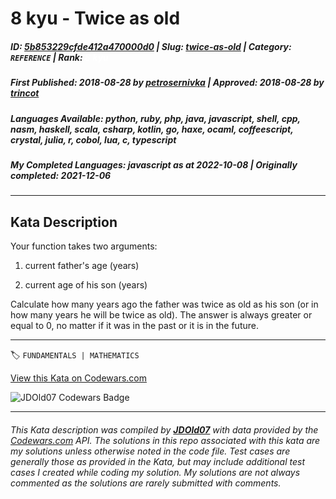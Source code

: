 # 8 kyu - Twice as old

##### **ID**: [5b853229cfde412a470000d0](https://www.codewars.com/kata/5b853229cfde412a470000d0) | **Slug**: [twice-as-old](https://www.codewars.com/kata/5b853229cfde412a470000d0) | **Category**: `REFERENCE` | **Rank**: <span style="color:white">8 kyu</span>

##### **First Published**: 2018-08-28 ***by*** [petrosernivka](https://www.codewars.com/users/petrosernivka) | **Approved**: 2018-08-28 ***by*** [trincot](https://www.codewars.com/users/trincot)

##### **Languages Available**: python, ruby, php, java, javascript, shell, cpp, nasm, haskell, scala, csharp, kotlin, go, haxe, ocaml, coffeescript, crystal, julia, r, cobol, lua, c, typescript

##### **My Completed Languages**: javascript ***as at*** 2022-10-08 | **Originally completed**: 2021-12-06

---

## Kata Description


Your function takes two arguments:

1. current father's age (years)

2. current age of his son (years)



Сalculate how many years ago the father was twice as old as his son (or in how many years he will be twice as old). The answer is always greater or equal to 0, no matter if it was in the past or it is in the future.

---


🏷 `FUNDAMENTALS | MATHEMATICS`


[View this Kata on Codewars.com](https://www.codewars.com/kata/5b853229cfde412a470000d0)

![](https://www.codewars.com/users/jdold07/badges/large "JDOld07 Codewars Badge")

---

###### *This Kata description was compiled by [**JDOld07**](https://tpstech.dev) with data provided by the [Codewars.com](https://www.codewars.com) API.  The solutions in this repo associated with this kata are my solutions unless otherwise noted in the code file.  Test cases are generally those as provided in the Kata, but may include additional test cases I created while coding my solution.  My solutions are not always commented as the solutions are rarely submitted with comments.*

